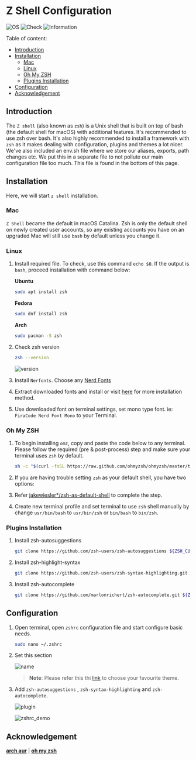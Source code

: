 # Z Shell Configuration

![OS](https://img.shields.io/badge/OS-Linux/Mac-white)
![Check](https://img.shields.io/badge/Status-Pass-brightgreen)
![Information](https://img.shields.io/badge/Information-Terminal-yellow)

Table of content:

- [Introduction](#introduction)
- [Installation](#installation)
  - [Mac](#mac)
  - [Linux](#linux)
  - [Oh My ZSH](#oh-my-zsh)
  - [Plugins Installation](#plugins-installation)
- [Configuration](#configuration)
- [Acknowledgement](#acknowledgement)

## Introduction

The `Z shell` (also known as `zsh`) is a Unix shell that is built on top of bash (the default shell for macOS) with additional features. It's recommended to use zsh over bash. It's also highly recommended to install a framework with `zsh` as it makes dealing with configuration, plugins and themes a lot nicer. We've also included an env.sh file where we store our aliases, exports, path changes etc. We put this in a separate file to not pollute our main configuration file too much. This file is found in the bottom of this page.

## Installation

Here, we will start `z shell` installation.

### Mac

`Z Shell` became the default in macOS Catalina. Zsh is only the default shell on newly created user accounts, so any existing accounts you have on an upgraded Mac will still use `bash` by default unless you change it.

### Linux

1. Install required file. To check, use this command `echo $0`. If the output is `bash`, proceed installation with command below:

   **Ubuntu**

   ```bash
   sudo apt install zsh
   ```

   **Fedora**

   ```bash
   sudo dnf install zsh
   ```

   **Arch**

   ```bash
   sudo pacman -S zsh
   ```

2. Check zsh version

   ```zsh
   zsh --version
   ```

   ![version](https://user-images.githubusercontent.com/72515939/229268347-1e35b52a-410e-4ab7-a785-dad566e56b04.png)

3. Install `Nerfonts`. Choose any [Nerd Fonts](https://www.nerdfonts.com/font-downloads)

4. Extract downloaded fonts and install or visit [here](https://github.com/ryanoasis/nerd-fonts#font-patcher) for more installation method.

5. Use downloaded font on terminal settings, set mono type font. ie: `FiraCode Nerd Font Mono` to your Terminal.

### Oh My ZSH

1. To begin installing `omz`, copy and paste the code below to any terminal. Please follow the required (pre & post-process) step and make sure your terminal uses `zsh` by default.

   ```zsh
   sh -c "$(curl -fsSL https://raw.github.com/ohmyzsh/ohmyzsh/master/tools/install.sh)"
   ```

2. If you are having trouble setting `zsh` as your default shell, you have two options:

3. Refer [jakewiesler*/zsh-as-default-shell](https://www.jakewiesler.com/blog/zsh-as-default-shell) to complete the step.

4. Create new terminal profile and set terminal to use `zsh` shell manually by change `usr/bin/bash` to `usr/bin/zsh` or `bin/bash` to `bin/zsh`.

### Plugins Installation

1. Install zsh-autosuggestions

   ```zsh
   git clone https://github.com/zsh-users/zsh-autosuggestions ${ZSH_CUSTOM:-~/.oh-my-zsh/custom}/plugins/zsh-autosuggestions
   ```
2. Install zsh-highlight-syntax

   ```zsh
   git clone https://github.com/zsh-users/zsh-syntax-highlighting.git ${ZSH_CUSTOM:-~/.oh-my-zsh/custom}/plugins/zsh-syntax-highlighting
   ```

3. Install zsh-autocomplete

   ```zsh
   git clone https://github.com/marlonrichert/zsh-autocomplete.git ${ZSH_CUSTOM:-~/.oh-my-zsh/custom}/plugins/zsh-autocomplete
   ```

## Configuration

1. Open terminal, open `zshrc` configuration file and start configure basic needs.

   ```zsh
   sudo nano ~/.zshrc
   ```

2. Set this section

   ![name](https://user-images.githubusercontent.com/72515939/229268420-d30baf0c-e8eb-4a93-a8ed-9a486f8cd46a.png)

   > **Note**: Please refer this thi [link](https://github.com/ohmyzsh/ohmyzsh/wiki/Themes) to choose your favourite theme.

3. Add `zsh-autosuggestions` , `zsh-syntax-highlighting` and `zsh-autocomplete`.

   ![plugin](https://user-images.githubusercontent.com/72515939/229268427-fe94e8b6-1041-4f9d-97f0-c7c1f2f35f03.png)

   ![zshrc_demo](https://user-images.githubusercontent.com/72515939/229334834-d565879e-218a-474b-9238-01461be553e7.gif)

## Acknowledgement

[**arch aur**](https://aur.archlinux.org/packages/anycable-go) | [**oh my zsh**](https://ohmyz.sh)
